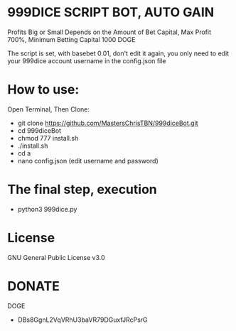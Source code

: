 # 999DICE SCRIPT BOT, AUTO GAIN

Profits Big or Small Depends on the Amount of Bet Capital, Max Profit 700%, Minimum Betting Capital 1000 DOGE 

The script is set, with basebet 0.01, don't edit it again, you only need to edit your 999dice account username in the config.json file

# How to use: 

Open Terminal, Then Clone: 
* git clone https://github.com/MastersChrisTBN/999diceBot.git
* cd 999diceBot
* chmod 777 install.sh
* ./install.sh 
* cd a
* nano config.json (edit username and password) 
# The final step, execution 
* python3 999dice.py

# License

GNU General Public License v3.0

# DONATE

DOGE 
* DBs8GgnL2VqVRhU3baVR79DGuxfJRcPsrG
